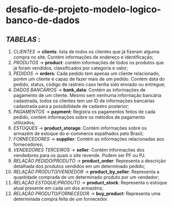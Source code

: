 # desafio-de-projeto-modelo-logico-banco-de-dados

_TABELAS_ :
-------------------
1. *CLIENTES* -> **clients**:
    lista de todos os clientes que já fizeram alguma compra no site. Contém informações de endereço e identificação;
2. *PRODUTOS* -> **product**: contém informações de todos os produtos que já foram vendidos, classificados por categoria e valor;
3. *PEDIDOS* -> **orders**: Cada pedido tem apenas um cliente relacionado, porém um cliente é capaz de fazer mais de um pedido. Contém data do pedido, status, código de rastreio caso tenha sido enviado ou entregue;
4. *DADOS BANCÁRIOS* -> **bank_data**: Contém as informações de pagamento de um cliente. Mesmo sem nenhuma informação bancária cadastrada, todos os clientes tem um ID de informações bancárias cadastrada para a possibilidade de cadastro posterior;
5. *PAGAMENTOS* -> **payment**: Registra os pagamentos feitos de cada pedido, contém informações sobre os métodos de pagamento utilizados;
6.  *ESTOQUES* -> **product_storage**: Contém informações sobre os armazém de estoque do e-commerce espalhados pelo Brasil;
7. *FORNECEDORES* -> **supplier**: Contém as informações relacionadas aos fornecedores;
8. *VENDEDORES TERCEIROS* -> **seller**: Contém informações dos vendedores para os quais o site revende. Podem ser PF ou PJ.
9. *RELAÇÃO PEDIDO/PRODUTO* -> **product_order**: Representa a descrição detalhada dos produtos vendidos em um determinado pedido;
10. *RELAÇÃO PRODUTO/VENDEDOR* -> **product_by_seller**: Representa a quantidade comprada de um determinado produto por um vendedor;
11. *RELAÇÃO ESTOQUE/PRODUTO* -> **product_stock**: Representa o estoque atual presente em cada um dos armazéns; 
12. *RELAÇÃO PRODUTO/FORNECEDOR* -> **buy_product**: Representa uma determinada compra feita de um fornecedor.